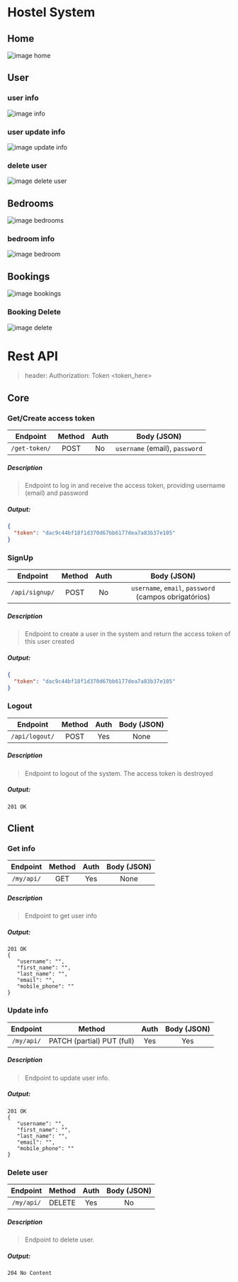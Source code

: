 # Hostel System

## Home
![image home](doc/home-new.jpg)

## User
### user info
![image info](doc/user-info-new.png)

### user update info
![image update info](doc/update-user-info-new.png)

### delete user
![image delete user](doc/delete-user-new.png)

## Bedrooms
![image bedrooms](doc/bedrooms-new.png)

### bedroom info
![image bedroom](doc/bedroom-new.jpg)

## Bookings
![image bookings](doc/bookings-new.png)

### Booking Delete
![image delete](doc/booking-delete-new.png)

# Rest API

> header: Authorization: Token <token_here>

## Core

### Get/Create access token
| Endpoint | Method | Auth | Body (JSON) |
|:---:|:---:|:---:|:---:|
| `/get-token/` | POST | No | `username` (email), `password` |

##### Description
>Endpoint to log in and receive the access token, providing username (email) and password

##### Output:
```json
{
  "token": "dac9c44bf18f1d370d67bb6177dea7a83b37e105"
}
```

### SignUp
| Endpoint | Method | Auth | Body (JSON) |
|:---:|:---:|:---:|:---:|
| `/api/signup/` | POST | No | `username`, `email`, `password` (campos obrigatórios) |

##### Description
>Endpoint to create a user in the system and return the access token of this user created

##### Output:
```json
{
  "token": "dac9c44bf18f1d370d67bb6177dea7a83b37e105"
}
```

### Logout
| Endpoint | Method | Auth | Body (JSON) |
|:---:|:---:|:---:|:---:|
| `/api/logout/` | POST | Yes | None |

##### Description
>Endpoint to logout of the system. The access token is destroyed

##### Output:
```http request
201 OK
```

## Client

### Get info
| Endpoint | Method | Auth | Body (JSON) |
|:---:|:---:|:---:|:---:|
| `/my/api/` | GET | Yes | None |

##### Description
>Endpoint to get user info

##### Output:
```http request
201 OK
{
   "username": "",
   "first_name": "",
   "last_name": "",
   "email": "",
   "mobile_phone": ""
}
```

### Update info
| Endpoint | Method | Auth | Body (JSON) |
|:---:|:---:|:---:|:---:|
| `/my/api/` | PATCH (partial) PUT (full) | Yes | Yes |

##### Description
>Endpoint to update user info.

##### Output:
```http request
201 OK
{
   "username": "",
   "first_name": "",
   "last_name": "",
   "email": "",
   "mobile_phone": ""
}
```

### Delete user
| Endpoint | Method | Auth | Body (JSON) |
|:---:|:---:|:---:|:---:|
| `/my/api/` | DELETE | Yes | No |

##### Description
>Endpoint to delete user.

##### Output:
```http request
204 No Content
```
